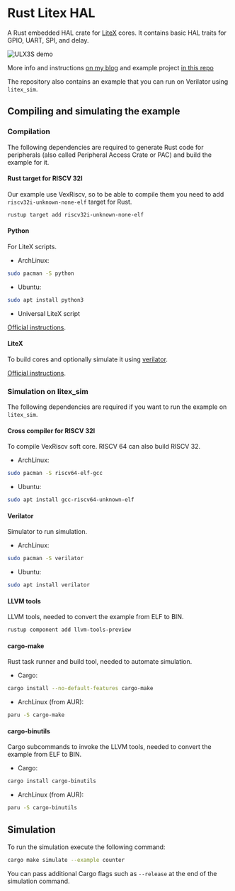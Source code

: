 # Rust Litex HAL

A Rust embedded HAL crate for [LiteX](https://github.com/enjoy-digital/litex) cores. It contains basic HAL traits for GPIO, UART, SPI, and delay.

![ULX3S demo](http://pepijndevos.nl/images/ulx3s_oled.gif)

More info and instructions [on my blog](http://pepijndevos.nl/2020/08/04/a-rust-hal-for-your-litex-fpga-soc.html) and example project [in this repo](https://github.com/pepijndevos/rust-litex-example/tree/master)

The repository also contains an example that you can run on Verilator using `litex_sim`.

## Compiling and simulating the example

### Compilation

The following dependencies are required to generate Rust code for peripherals (also called Peripheral Access Crate or PAC) and build the example for it.

#### Rust target for RISCV 32I

Our example use VexRiscv, so to be able to compile them you need to add `riscv32i-unknown-none-elf` target for Rust.

```bash
rustup target add riscv32i-unknown-none-elf
```

#### Python

For LiteX scripts.

* ArchLinux:

```bash
sudo pacman -S python
```

* Ubuntu:

```bash
sudo apt install python3
```

* Universal LiteX script

[Official instructions](https://github.com/enjoy-digital/litex#quick-start-guide).

#### LiteX

To build cores and optionally simulate it using [verilator](#verilator).

[Official instructions](https://github.com/enjoy-digital/litex#quick-start-guide).

### Simulation on litex_sim

The following dependencies are required if you want to run the example on `litex_sim`.

#### Cross compiler for RISCV 32I

To compile VexRiscv soft core. RISCV 64 can also build RISCV 32.

* ArchLinux:

```bash
sudo pacman -S riscv64-elf-gcc
```

* Ubuntu:

```bash
sudo apt install gcc-riscv64-unknown-elf
```

#### Verilator

Simulator to run simulation.

* ArchLinux:

```bash
sudo pacman -S verilator
```

* Ubuntu:

```bash
sudo apt install verilator
```

#### LLVM tools

LLVM tools, needed to convert the example from ELF to BIN.

```bash
rustup component add llvm-tools-preview
```

#### cargo-make

Rust task runner and build tool, needed to automate simulation.

* Cargo:

```bash
cargo install --no-default-features cargo-make
```

* ArchLinux (from AUR):

```bash
paru -S cargo-make
```

#### cargo-binutils

Cargo subcommands to invoke the LLVM tools, needed to convert the example from ELF to BIN.

* Cargo:

```bash
cargo install cargo-binutils
```

* ArchLinux (from AUR):

```bash
paru -S cargo-binutils
```

## Simulation

To run the simulation execute the following command:

```bash
cargo make simulate --example counter
```

You can pass additional Cargo flags such as `--release` at the end of the simulation command.
